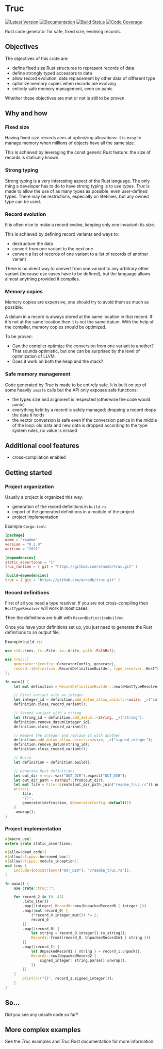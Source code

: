 # Truc
[![Latest Version](https://img.shields.io/crates/v/truc)](https://crates.io/crates/truc)
[![Documentation](https://docs.rs/truc/badge.svg)](https://docs.rs/truc)
[![Build Status](https://github.com/arnodb/truc/actions/workflows/ci.yml/badge.svg)](https://github.com/arnodb/truc/actions/workflows/ci.yml)
[![Code Coverage](https://codecov.io/gh/arnodb/truc/branch/main/graph/badge.svg)](https://codecov.io/gh/arnodb/truc)

Rust code generator for safe, fixed size, evolving records.

## Objectives

The objectives of this crate are:

* define fixed size Rust structures to represent records of data
* define strongly typed accessors to data
* allow record evolution: data replacement by other data of different type
* optimize memory copies when records are evolving
* entirely safe memory management, even on panic

Whether these objectives are met or not is still to be proven.

## Why and how

### Fixed size

Having fixed size records aims at optimizing allocations: it is easy to manage memory when millions of objects have all the same size.

This is achieved by leveraging the const generic Rust feature: the size of records is statically known.

### Strong typing

Strong typing is a very interesting aspect of the Rust language. The only thing a developer has to do to have strong typing is to use types. _Truc_ is made to allow the use of as many types as possible, even user-defined types. There may be restrictions, especially on lifetimes, but any owned type can be used.

### Record evolution

It is often nice to make a record evolve, keeping only one invariant: its size.

This is achieved by defining record variants and ways to:

* destructure the data
* convert from one variant to the next one
* convert a list of records of one variant to a list of records of another variant

There is no direct way to convert from one variant to any arbitrary other variant (because use cases have to be defined), but the language allows almost anything provided it compiles.

### Memory copies

Memory copies are expensive, one should try to avoid them as much as possible.

A datum in a record is always stored at the same location in that record. If it's not at the same location then it is not the same datum. With the help of the compiler, memory copies should be optimized.

To be proven:

* Can the compiler optimize the conversion from one variant to another? That sounds optimistic, but one can be surprised by the level of optimization of LLVM.
* Does it work on both the heap and the stack?

### Safe memory management

Code generated by _Truc_ is made to be entirely safe. It is built on top of some heavily `unsafe` calls but the API only exposes safe functions:

* the types size and alignment is respected (otherwise the code would panic)
* everything held by a record is safely managed: dropping a record drops the data it holds
* the vector conversion is safe even if the conversion panics in the middle of the loop: old data and new data is dropped according to the type system rules, no value is missed

## Additional cool features

* cross-compilation enabled

## Getting started

### Project organization

Usually a project is organized this way:

* generation of the record definitions in `build.rs`
* import of the generated definitions in a module of the project
* project implementation

Example `Cargo.toml`:

```toml
[package]
name = "readme"
version = "0.1.0"
edition = "2021"

[dependencies]
static_assertions = "1"
truc_runtime = { git = "https://github.com/arnodb/truc.git" }

[build-dependencies]
truc = { git = "https://github.com/arnodb/truc.git" }
```

### Record definitions

First of all you need a type resolver. If you are not cross-compiling then `HostTypeResolver` will work in most cases.

Then the definitions are built with `RecordDefinitionBuilder`.

Once you have your definitions set up, you just need to generate the Rust definitions to an output file.

Example `build.rs`:

```rust
use std::{env, fs::File, io::Write, path::PathBuf};

use truc::{
    generator::{config::GeneratorConfig, generate},
    record::{definition::RecordDefinitionBuilder, type_resolver::HostTypeResolver},
};

fn main() {
    let mut definition = RecordDefinitionBuilder::new(&HostTypeResolver);

    // First variant with an integer
    let integer_id = definition.add_datum_allow_uninit::<usize, _>("integer");
    definition.close_record_variant();

    // Second variant with a string
    let string_id = definition.add_datum::<String, _>("string");
    definition.remove_datum(integer_id);
    definition.close_record_variant();

    // Remove the integer and replace it with another
    definition.add_datum_allow_uninit::<isize, _>("signed_integer");
    definition.remove_datum(string_id);
    definition.close_record_variant();

    // Build
    let definition = definition.build();

    // Generate Rust definitions
    let out_dir = env::var("OUT_DIR").expect("OUT_DIR");
    let out_dir_path = PathBuf::from(out_dir);
    let mut file = File::create(out_dir_path.join("readme_truc.rs")).unwrap();
    write!(
        file,
        "{}",
        generate(&definition, &GeneratorConfig::default())
    )
    .unwrap();
}
```

### Project implementation

```rust
#[macro_use]
extern crate static_assertions;

#[allow(dead_code)]
#[allow(clippy::borrowed_box)]
#[allow(clippy::module_inception)]
mod truc {
    include!(concat!(env!("OUT_DIR"), "/readme_truc.rs"));
}

fn main() {
    use crate::truc::*;

    for record_2 in (0..42)
        .into_iter()
        .map(|integer| Record0::new(UnpackedRecord0 { integer }))
        .map(|mut record_0| {
            (*record_0.integer_mut()) *= 2;
            record_0
        })
        .map(|record_0| {
            let string = record_0.integer().to_string();
            Record1::from((record_0, UnpackedRecordIn1 { string }))
        })
        .map(|record_1| {
            let UnpackedRecord1 { string } = record_1.unpack();
            Record2::new(UnpackedRecord2 {
                signed_integer: string.parse().unwrap(),
            })
        })
    {
        println!("{}", record_2.signed_integer());
    }
}
```

## So...

Did you see any unsafe code so far?

## More complex examples

See the _Truc_ examples and _Truc_ Rust documentation for more information.
